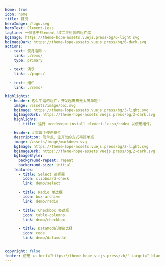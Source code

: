 ```yaml
---
home: true
icon: home
title: 首页
heroImage: /logo.svg
heroText: Element-Less
tagline: 一款基于Element UI二次封装的组件库
bgImage: https://theme-hope-assets.vuejs.press/bg/6-light.svg
bgImageDark: https://theme-hope-assets.vuejs.press/bg/6-dark.svg
actions:
  - text: 使用指南 💡
    link: ./demo/
    type: primary

  - text: 演示
    link: ./pages/

  - text: 组件
    link: ./demo/

highlights:
  - header: 这么牛逼的组件，开发起来真是太简单啦！
    image: /assets/image/box.svg
    bgImage: https://theme-hope-assets.vuejs.press/bg/3-light.svg
    bgImageDark: https://theme-hope-assets.vuejs.press/bg/3-dark.svg
    highlights:
      - title: 运行 <code>npm install element-less</code> 以使用组件。

  - header: 在页面中使用组件
    description: 简单点、让开发的方式再简单点
    image: /assets/image/markdown.svg
    bgImage: https://theme-hope-assets.vuejs.press/bg/2-light.svg
    bgImageDark: https://theme-hope-assets.vuejs.press/bg/2-dark.svg
    bgImageStyle:
      background-repeat: repeat
      background-size: initial
    features:
      - title: Select 选择器
        icon: clipboard-check
        link: demo/select

      - title: Radio 单选框
        icon: box-archive
        link: demo/radio

      - title: Checkbox 多选框
        icon: table-columns
        link: demo/checkbox

      - title: DataModal弹窗选择
        icon: code
        link: demo/datamodal

     
copyright: false
footer: 使用 <a href="https://theme-hope.vuejs.press/zh/" target="_blank">VuePress Theme Hope</a> 主题 | MIT 协议, 版权所有 © 2019-present Mr.Hope
---
```


